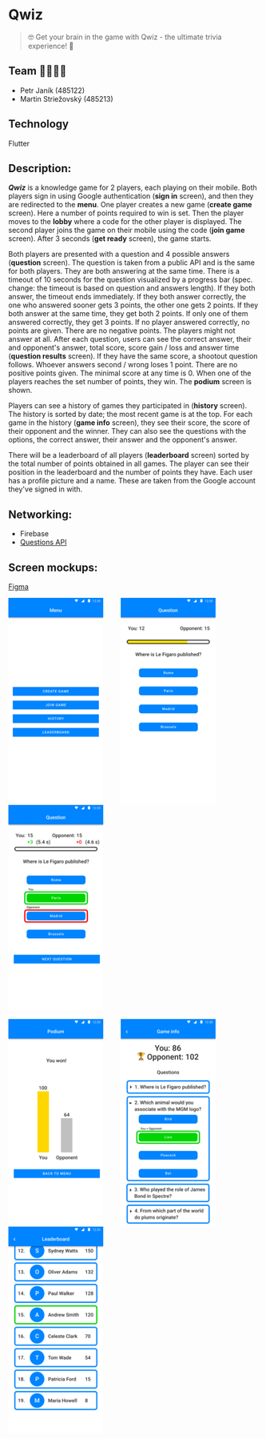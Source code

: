 # Qwiz

> 🤓 Get your brain in the game with Qwiz - the ultimate trivia experience! 🧠

## Team 👨‍💻👨‍💻

- Petr Janík (485122)
- Martin Striežovský (485213)

## Technology

Flutter

## Description:

_**Qwiz**_ is a knowledge game for 2 players, each playing on their mobile.
Both players sign in using Google authentication (**sign in** screen),
and then they are redirected to the **menu**.
One player creates a new game (**create game** screen). Here a number of points required to win
is set.
Then the player moves to the **lobby** where a code for the other player is displayed.
The second player joins the game on their mobile using the code (**join game** screen).
After 3 seconds (**get ready** screen), the game starts.

Both players are presented with a question and 4 possible answers (**question** screen).
The question is taken from a public API and is the same for both players.
They are both answering at the same time. There is a timeout of 10 seconds for the question
visualized by a progress bar (spec. change: the timeout is based on question and answers length).
If they both answer, the timeout ends immediately.
If they both answer correctly, the one who answered sooner gets 3 points,
the other one gets 2 points. If they both answer at the same time, they get both 2 points.
If only one of them answered correctly, they get 3 points. If no player answered correctly,
no points are given. There are no negative points. The players might not answer at all.
After each question, users can see the correct answer, their and opponent's answer, total score,
score gain / loss and answer time (**question results** screen).
If they have the same score, a shootout question follows.
Whoever answers second / wrong loses 1 point. There are no positive points given.
The minimal score at any time is 0.
When one of the players reaches the set number of points, they win. The **podium** screen is shown.

Players can see a history of games they participated in (**history** screen).
The history is sorted by date; the most recent game is at the top.
For each game in the history (**game info** screen), they see their score, the score of their
opponent and the winner.
They can also see the questions with the options, the correct answer, their answer and the
opponent's answer.

There will be a leaderboard of all players (**leaderboard** screen) sorted by the total number of
points obtained in all games. The player can see their position in the leaderboard and the number of
points they have. Each user has a profile picture and a name. These are taken from the Google
account they've signed in with.

## Networking:

- Firebase
- [Questions API](https://the-trivia-api.com/)

<div style="page-break-after: always;"></div>

## Screen mockups:

[Figma](https://www.figma.com/file/iLdJoL8HLbfUiAXcNTFrjl/PV239-Qwiz?node-id=12%3A1422&t=XYDPNrb7i7xGGlsS-1)

<p>
  <img src="./screen_mockups/Menu.png" alt="Menu" width="190"/>
  &nbsp; &nbsp; &nbsp; &nbsp;
  <img src="./screen_mockups/Question.png" alt="Question" width="190"/>
  &nbsp; &nbsp; &nbsp; &nbsp;
  <img src="./screen_mockups/Question results correct.png" alt="Question results" width="190"/>
</p>
<p>
  <img src="./screen_mockups/Podium.png" alt="Podium" width="190"/>
  &nbsp; &nbsp; &nbsp; &nbsp;
  <img src="./screen_mockups/Game info expanded.png" alt="Game info" width="190"/>
  &nbsp; &nbsp; &nbsp; &nbsp;
  <img src="./screen_mockups/Leaderboard.png" alt="Leaderboard" width="190"/>
</p>
